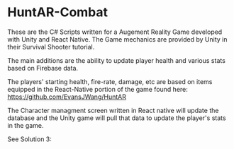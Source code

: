 # HuntAR-Combat
 
 These are the C# Scripts written for a Augement Reality Game developed with Unity and React Native. 
 The Game mechanics are provided by Unity in their Survival Shooter tutorial. 
 
 The main additions are the ability to update player health and various stats based on Firebase data.
 
 The players' starting health, fire-rate, damage, etc are based on items equipped in the React-Native portion of the game
found here: https://github.com/EvansJWang/HuntAR

The Character managment screen written in React native will update the database and the Unity game will pull that data to update the 
player's stats in the game.

See Solution 3:
